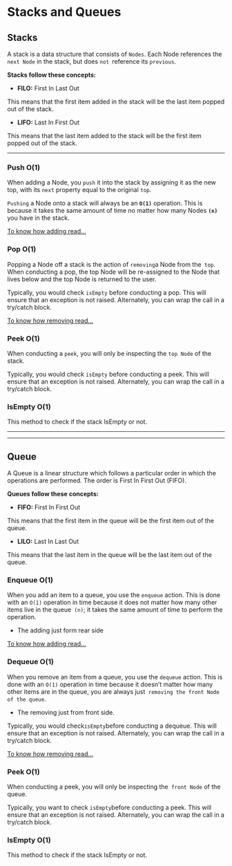 # Stacks and Queues

## **Stacks**

A stack is a data structure that consists of `Nodes`. Each Node references the `next Node` in the stack, but does `not `reference its `previous`.

**Stacks follow these concepts:**

- **FILO:** First In Last Out

This means that the first item added in the stack will be the last item popped out of the stack.

- **LIFO:** Last In First Out

This means that the last item added to the stack will be the first item popped out of the stack.

---
### **Push O(1)**

When adding a Node, you `push` it into the stack by assigning it as the new top, with its `next` property equal to the original `top`.

`Pushing` a Node onto a stack will always be an **`O(1)`** operation. This is because it takes the same amount of time no matter how many Nodes **`(n)`** you have in the stack.

[To know how adding read...](https://codefellows.github.io/common_curriculum/data_structures_and_algorithms/Code_401/class-10/resources/stacks_and_queues.html)


### **Pop O(1)**

Popping a Node off a stack is the action of `removing`a Node from the` top`. When conducting a pop, the top Node will be re-assigned to the Node that lives below and the top Node is returned to the user.

Typically, you would check `isEmpty` before conducting a pop. This will ensure that an exception is not raised. Alternately, you can wrap the call in a try/catch block.

[To know how removing read...](https://codefellows.github.io/common_curriculum/data_structures_and_algorithms/Code_401/class-10/resources/stacks_and_queues.html)


### **Peek O(1)**

When conducting a `peek`, you will only be inspecting the `top Node` of the stack.

Typically, you would check `isEmpty` before conducting a peek. This will ensure that an exception is not raised. Alternately, you can wrap the call in a try/catch block.


### **IsEmpty O(1)**

This method to check if the stack IsEmpty or not.

---
---

## **Queue**

A Queue is a linear structure which follows a particular order in which the operations are performed. The order is First In First Out (FIFO). 

**Queues follow these concepts:**

- **FIFO:**  First In First Out

This means that the first item in the queue will be the first item out of the queue.

- **LILO:** Last In Last Out

This means that the last item in the queue will be the last item out of the queue.

### **Enqueue O(1)**

When you add an item to a queue, you use the `enqueue` action. This is done with an `O(1)` operation in time because it does not matter how many other items live in the queue` (n)`; it takes the same amount of time to perform the operation.

* The adding just form rear side 

[To know how adding read...](https://codefellows.github.io/common_curriculum/data_structures_and_algorithms/Code_401/class-10/resources/stacks_and_queues.html)

### **Dequeue O(1)**


When you remove an item from a queue, you use the `dequeue` action. This is done with an `O(1)` operation in time because it doesn’t matter how many other items are in the queue, you are always just` removing the front Node of the queue`.

* The removing just from front side.


Typically, you would check`isEmpty`before conducting a dequeue. This will ensure that an exception is not raised. Alternately, you can wrap the call in a try/catch block.

[To know how removing read...](https://codefellows.github.io/common_curriculum/data_structures_and_algorithms/Code_401/class-10/resources/stacks_and_queues.html)


### **Peek O(1)**

When conducting a peek, you will only be inspecting the` front Node` of the queue.

Typically, you want to check `isEmpty`before conducting a peek. This will ensure that an exception is not raised. Alternately, you can wrap the call in a try/catch block.


### **IsEmpty O(1)**

This method to check if the stack IsEmpty or not.

